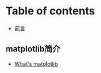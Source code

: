 # Table of contents

* [前言](README.md)

## matplotlib简介

* [What's matplotlib](matplotlib-jian-jie/whats-matplotlib.md)

